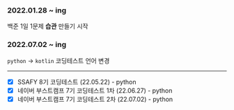 ### 2022.01.28 ~ ing
백준 1일 1문제 **습관** 만들기 시작

### 2022.07.02 ~ ing
`python` -> `kotlin` 코딩테스트 언어 변경

---

- [x] SSAFY 8기 코딩테스트 (22.05.22) - python
- [x] 네이버 부스트캠프 7기 코딩테스트 1차 (22.06.27) - python
- [x] 네이버 부스트캠프 7기 코딩테스트 2차 (22.07.02) - python

